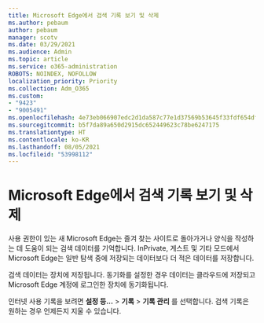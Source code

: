 ```yaml
---
title: Microsoft Edge에서 검색 기록 보기 및 삭제
ms.author: pebaum
author: pebaum
manager: scotv
ms.date: 03/29/2021
ms.audience: Admin
ms.topic: article
ms.service: o365-administration
ROBOTS: NOINDEX, NOFOLLOW
localization_priority: Priority
ms.collection: Adm_O365
ms.custom:
- "9423"
- "9005491"
ms.openlocfilehash: 4e73eb066907edc2d1da587c77e1d37569b53645f33fdf654dfa930ee3ef7dda
ms.sourcegitcommit: b5f7da89a650d2915dc652449623c78be6247175
ms.translationtype: HT
ms.contentlocale: ko-KR
ms.lasthandoff: 08/05/2021
ms.locfileid: "53998112"
---
```

# <a name="view-and-delete-browsing-history-in-microsoft-edge"></a>Microsoft Edge에서 검색 기록 보기 및 삭제

사용 권한이 있는 새 Microsoft Edge는 즐겨 찾는 사이트로 돌아가거나 양식을 작성하는 데 도움이 되는 검색 데이터를 기억합니다. InPrivate, 게스트 및 기타 모드에서 Microsoft Edge는 일반 탐색 중에 저장되는 데이터보다 더 적은 데이터를 저장합니다.

검색 데이터는 장치에 저장됩니다. 동기화를 설정한 경우 데이터는 클라우드에 저장되고 Microsoft Edge 계정에 로그인한 장치에 동기화됩니다.

인터넷 사용 기록을 보려면 **설정 등...**  > **기록** > **기록 관리** 를 선택합니다. 검색 기록은 원하는 경우 언제든지 지울 수 있습니다.